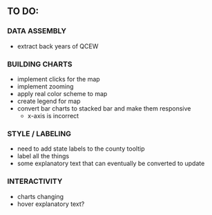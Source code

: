 ## TO DO:

### DATA ASSEMBLY
* extract back years of QCEW

### BUILDING CHARTS
- implement clicks for the map
- implement zooming
- apply real color scheme to map
- create legend for map
- convert bar charts to stacked bar and make them responsive
    - x-axis is incorrect

### STYLE / LABELING
- need to add state labels to the county tooltip
- label all the things
- some explanatory text that can eventually be converted to update

### INTERACTIVITY
- charts changing
- hover explanatory text?